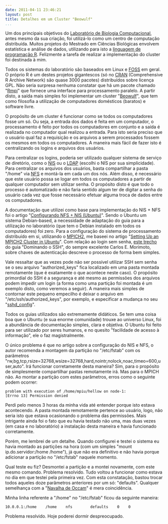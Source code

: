 ```yaml
---
date: 2011-04-11 23:46:21
layout: post
title: Detalhes em um Cluster "Beowulf"
...
```


Um dos principais objetivos do [Laboratório de Biologia Computacional](http://www.ppgcb.unimontes.br/course/view.php?id=27), antes mesmo da sua criação, foi utilizá-lo como um centro de computação distribuída. Muitos projetos do Mestrado em Ciências Biológicas envolvem estatística e análise de dados, utilizando para isto a [linguagem de programação R](http://en.wikipedia.org/wiki/R_%28programming_language%29). Felizmente a tarefa de realizar a implementação do cluster foi destinada à mim.

Todos os sistemas do laboratório são baseados em Linux e [FOSS](http://en.wikipedia.org/wiki/Free_and_open_source_software) em geral. O próprio R é um destes projetos gigantescos (só no [CRAN](http://cran.r-project.org/) (Comprehensive R Archive Network) são quase 3000 pacotes) distribuídos sobre licença GPL. Não seria surpresa nenhuma constatar que há um pacote chamado "[Rmpi](http://cran.r-project.org/web/packages/Rmpi/index.html)" que fornece uma interface para processamento paralelo. A partir disto, a saída mais simples foi implementar um cluster "[Beowulf](http://www.ibiblio.org/pub/linux/docs/HOWTO/archive/Beowulf-HOWTO.html#ss2.2)", que tem como filosofia a utilização de computadores domésticos (baratos) e software livre.

O propósito de um cluster é funcionar como se todos os computadores fosse um só. Ou seja, a entrada dos dados é feita em um computador, o processamento é feito por todos os computadores em conjunto e a saída é realizada no computador qual realizou a entrada. Para isto seria preciso que o usuário qual faz a requisição e os arquivos a serem processados fossem os mesmos em todos os computadores. A maneira mais fácil de fazer isto é centralizando os logins e arquivos dos usuários.

Para centralizar os logins, poderia ser utilizado qualquer sistema de serviço de diretório, como o [NIS](http://www.tldp.org/HOWTO/NIS-HOWTO/glossary.html#AEN120) ou o [LDAP](http://www.gracion.com/server/whatldap.html) (escolhi o NIS por sua simplicidade). Para centralizar os arquivos dos usuários, basta compartilhar a pasta "/home" via [NFS](http://nfs.sourceforge.net/nfs-howto/ar01s02.html#whatis_nfs) e montá-la em cada um dos nós. Além disso, é necessário que este usuário possa se logar em todos os computadores a partir de qualquer computador sem utilizar senha. O propósito disto é que todo o processo é automatizado e não faria sentido algum ter de digitar a senha do usuário cada vez que fosse necessário efetuar alguma troca de dados entre os computadores.

A documentação que utilizei como base para implementação do NIS + NFS foi o artigo "[Configurando NFS + NIS (Ubuntu)](http://www.vivaolinux.com.br/artigo/Configurando-NFS-+-NIS-%28Ubuntu%29/)". Sendo o Ubuntu um sistema Debian-based, a necessidade de adaptação do guia para a utilização no laboratório (que tem o Debian instalado em todos os computadores) foi zero. Para a configuração do sistema de processamento distribuído em si, utilizando o [MPICH2](http://www.mcs.anl.gov/research/projects/mpich2/), me baseei no artigo "[Setting Up an MPICH2 Cluster in Ubuntu](https://help.ubuntu.com/community/MpichCluster)". Com relação ao login sem senha, [este trecho](http://www.hardware.com.br/tutoriais/dominando-ssh/pagina5.html) do guia "Dominando o SSH", do sempre excelente Carlos E. Morimoto, sobre chaves de autenticação descreve o processo de forma bem simples.

Vale ressaltar que as vezes pode não ser possível utilizar SSH sem senha se o seu arquivo "authorized\_keys" fica localizado em uma pasta montada remotamente (que é exatamente o que acontece neste caso). O propósito primordial do SSH é a segurança e até mesmo as permissões dos arquivos podem impedir um login (a forma como uma partição foi montada é um exemplo disto, como veremos a seguir). A maneira mais simples de contornar este pequeno empecilho é deixar o arquivo em "/etc/ssh/authorized\_keys", por exemplo, e especificar a mudança no seu "[sshd\_config](http://linux.die.net/man/5/sshd_config)".

Todos os guias utilizados são extremamente didáticos. Se tem uma coisa boa que o Ubuntu (e sua enorme comunidade) trouxe ao universo Linux, foi a abundância de documentação simples, clara e objetiva. O Ubuntu foi feito para ser utilizado por seres humanos, e no quesito "facilidade de acesso à informação", ele o faz magistralmente.

O único problema é que no artigo sobre a configuração do NIS e NFS, o autor recomenda a montagem da partição no "/etc/fstab" com os parâmetros "rw,bg,tcp,rsize=32768,wsize=32768,hard,nointr,nolock,noac,timeo=600,user,auto". Irá funcionar corretamente desta maneira? Sim, para o propósito de simplesmente compartilhar pastas remotamente irá. Mas para o MPICH não. Ao montar a partição com estes parâmetros, erros como o seguinte podem ocorrer:

    problem with execution of /home/mpiu/hellow on node-1:
    [Errno 13] Permission denied

Perdi pelo menos 3 horas da minha vida até entender porque isto estava acontecendo. A pasta montada remotamente pertence ao usuário, logo, não seria isto que estava ocasionando o problema das permissões. Mais intrigante ainda foi o fato que eu havia testado não uma, mas duas vezes (em casa e no laboratório) a instalação desta maneira e havia funcionado corretamente.

Porém, me lembrei de um detalhe. Quando configurei e testei o sistema eu havia montado as partições na hora (com um simples "mount ip.do.servidor:/home /home"), já que não era definitivo e não havia porque adicionar a partição no "/etc/fstab" naquele momento.

Qual teste eu fiz? Desmontei a partição e a montei novamente, com este mesmo comando. Problema resolvido. Tudo voltou a funcionar como estava no dia em que testei pela primeira vez. Com esta constatação, bastou trocar todos aqueles doze parâmetros anteriores por um só: "defaults". Qualquer semelhança com a "[Navalha de Occam](http://pessoas.hsw.uol.com.br/occams-razor.htm)" é mera coincidência.

Minha linha referente a "/home" no "/etc/fstab" ficou da seguinte maneira:

    10.0.0.1:/home    /home    nfs        defaults    0    0

Problema resolvido. Hoje poderei dormir despreocupado.
